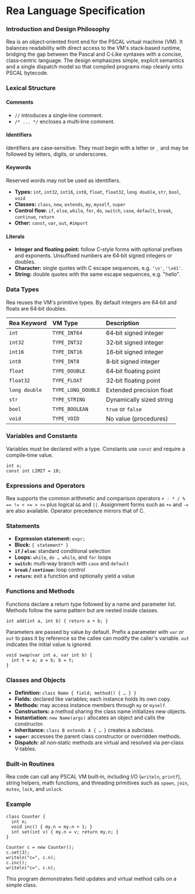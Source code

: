 # Rea Language Specification

### **Introduction and Design Philosophy**

Rea is an object‑oriented front end for the PSCAL virtual machine (VM).  It
balances readability with direct access to the VM's stack‑based runtime,
bridging the gap between the Pascal and C‑Like syntaxes with a concise,
class‑centric language.  The design emphasizes simple, explicit semantics and a
single dispatch model so that compiled programs map cleanly onto PSCAL
bytecode.

### **Lexical Structure**

#### **Comments**

* `//` introduces a single‑line comment.
* `/* ... */` encloses a multi‑line comment.

#### **Identifiers**

Identifiers are case‑sensitive.  They must begin with a letter or `_` and may be
followed by letters, digits, or underscores.

#### **Keywords**

Reserved words may not be used as identifiers.

* **Types:** `int`, `int32`, `int16`, `int8`, `float`, `float32`, `long double`,
  `str`, `bool`, `void`
* **Classes:** `class`, `new`, `extends`, `my`, `myself`, `super`
* **Control flow:** `if`, `else`, `while`, `for`, `do`, `switch`, `case`,
  `default`, `break`, `continue`, `return`
* **Other:** `const`, `var`, `out`, `#import`

#### **Literals**

* **Integer and floating point:** follow C‑style forms with optional prefixes
  and exponents.  Unsuffixed numbers are 64‑bit signed integers or doubles.
* **Character:** single quotes with C escape sequences, e.g. `'\n'`, `'\x41'`.
* **String:** double quotes with the same escape sequences, e.g. "hello".

### **Data Types**

Rea reuses the VM's primitive types.  By default integers are 64‑bit and floats
are 64‑bit doubles.

| Rea Keyword | VM Type | Description |
| :--- | :--- | :--- |
| `int` | `TYPE_INT64` | 64‑bit signed integer |
| `int32` | `TYPE_INT32` | 32‑bit signed integer |
| `int16` | `TYPE_INT16` | 16‑bit signed integer |
| `int8` | `TYPE_INT8` | 8‑bit signed integer |
| `float` | `TYPE_DOUBLE` | 64‑bit floating point |
| `float32` | `TYPE_FLOAT` | 32‑bit floating point |
| `long double` | `TYPE_LONG_DOUBLE` | Extended precision float |
| `str` | `TYPE_STRING` | Dynamically sized string |
| `bool` | `TYPE_BOOLEAN` | `true` or `false` |
| `void` | `TYPE_VOID` | No value (procedures) |

### **Variables and Constants**

Variables must be declared with a type.  Constants use `const` and require a
compile‑time value.

```rea
int x;
const int LIMIT = 10;
```

### **Expressions and Operators**

Rea supports the common arithmetic and comparison operators `+ - * / % == != <
<= > >=` plus logical `&&` and `||`.  Assignment forms such as `+=` and `-=` are
also available.  Operator precedence mirrors that of C.

### **Statements**

* **Expression statement:** `expr;`
* **Block:** `{ statement* }`
* **`if` / `else`:** standard conditional selection
* **Loops:** `while`, `do … while`, and `for` loops
* **`switch`:** multi‑way branch with `case` and `default`
* **`break` / `continue`:** loop control
* **`return`:** exit a function and optionally yield a value

### **Functions and Methods**

Functions declare a return type followed by a name and parameter list.  Methods
follow the same pattern but are nested inside classes.

```rea
int add(int a, int b) { return a + b; }
```

Parameters are passed by value by default.  Prefix a parameter with `var` or
`out` to pass it by reference so the callee can modify the caller's variable.
`out` indicates the initial value is ignored.  

```rea
void swap(var int a, var int b) {
  int t = a; a = b; b = t;
}
```

### **Classes and Objects**

* **Definition:** `class Name { field; method() { … } }`
* **Fields:** declared like variables; each instance holds its own copy.
* **Methods:** may access instance members through `my` or `myself`.
* **Constructors:** a method sharing the class name initializes new objects.
* **Instantiation:** `new Name(args)` allocates an object and calls the
  constructor.
* **Inheritance:** `class B extends A { … }` creates a subclass.
* **`super`:** accesses the parent class constructor or overridden methods.
* **Dispatch:** all non‑static methods are virtual and resolved via per‑class
  V‑tables.

### **Built‑in Routines**

Rea code can call any PSCAL VM built‑in, including I/O (`writeln`, `printf`),
string helpers, math functions, and threading primitives such as `spawn`,
`join`, `mutex`, `lock`, and `unlock`.

### **Example**

```rea
class Counter {
  int n;
  void inc() { my.n = my.n + 1; }
  int set(int v) { my.n = v; return my.n; }
}

Counter c = new Counter();
c.set(3);
writeln("c=", c.n);
c.inc();
writeln("c=", c.n);
```

This program demonstrates field updates and virtual method calls on a simple
class.
